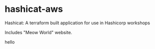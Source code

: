 # hashicat-aws
Hashicat: A terraform built application for use in Hashicorp workshops

Includes "Meow World" website.

hello

